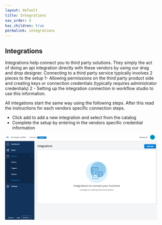 ```yaml
---
layout: default
title: Integrations
nav_order: 4
has_children: true
permalink: integrations
---
```


## Integrations

Integrations help connect you to third party solutions. They simply the act of doing an api integration directly with these vendors by using our drag and drop designer. Connecting to a third party service typically involves 2 pieces to the setup 1- Allowing permissions on the third party product side and creating keys or connection credentials (typically requires administrator credentials) 2 - Setting up the integration connection in workflow studio to use this information.

All integations start the same way using the following steps. After this read the instructions for each vendors specific connection steps.

- Click add to add a new integration and select from the catalog
- Complete the setup by entering in the vendors specific credential information

![](assets/integrations/integration-add.gif)



